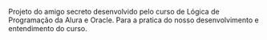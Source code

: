 Projeto do amigo secreto desenvolvido pelo curso de Lógica de Programação da Alura e Oracle. Para a pratica do nosso desenvolvimento e entendimento do curso.
